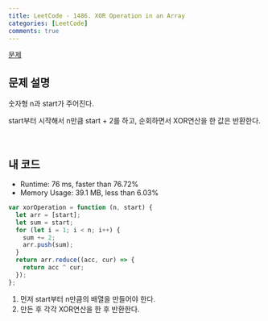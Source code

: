 ```yaml
---
title: LeetCode - 1486. XOR Operation in an Array
categories: [LeetCode]
comments: true
---
```


[문제](https://leetcode.com/problems/xor-operation-in-an-array/)

## 문제 설명

숫자형 n과 start가 주어진다.

start부터 시작해서 n만큼 start + 2를 하고, 순회하면서 XOR연산을 한 값은 반환한다.

<br>

## 내 코드

- Runtime: 76 ms, faster than 76.72%
- Memory Usage: 39.1 MB, less than 6.03%

```js
var xorOperation = function (n, start) {
  let arr = [start];
  let sum = start;
  for (let i = 1; i < n; i++) {
    sum += 2;
    arr.push(sum);
  }
  return arr.reduce((acc, cur) => {
    return acc ^ cur;
  });
};
```

1. 먼저 start부터 n만큼의 배열을 만들어야 한다.
2. 만든 후 각각 XOR연산을 한 후 반환한다.
